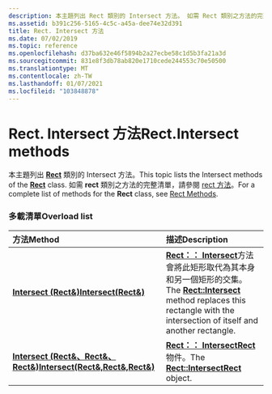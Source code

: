 ```yaml
---
description: 本主題列出 Rect 類別的 Intersect 方法。 如需 Rect 類別之方法的完整清單，請參閱 Rect 方法。
ms.assetid: b391c256-5165-4c5c-a45a-dee74e32d391
title: Rect. Intersect 方法
ms.date: 07/02/2019
ms.topic: reference
ms.openlocfilehash: d37ba632e46f5894b2a27ecbe58c1d5b3fa21a3d
ms.sourcegitcommit: 831e8f3db78ab820e1710cede244553c70e50500
ms.translationtype: MT
ms.contentlocale: zh-TW
ms.lasthandoff: 01/07/2021
ms.locfileid: "103848878"
---
```

# <a name="rectintersect-methods"></a><span data-ttu-id="bafcf-104">Rect. Intersect 方法</span><span class="sxs-lookup"><span data-stu-id="bafcf-104">Rect.Intersect methods</span></span>

<span data-ttu-id="bafcf-105">本主題列出 [**Rect**](/windows/win32/api/gdiplustypes/nl-gdiplustypes-rect) 類別的 Intersect 方法。</span><span class="sxs-lookup"><span data-stu-id="bafcf-105">This topic lists the Intersect methods of the [**Rect**](/windows/win32/api/gdiplustypes/nl-gdiplustypes-rect) class.</span></span> <span data-ttu-id="bafcf-106">如需 **rect** 類別之方法的完整清單，請參閱 [rect 方法](-gdiplus-class-rect-methods.md)。</span><span class="sxs-lookup"><span data-stu-id="bafcf-106">For a complete list of methods for the **Rect** class, see [Rect Methods](-gdiplus-class-rect-methods.md).</span></span>

### <a name="overload-list"></a><span data-ttu-id="bafcf-107">多載清單</span><span class="sxs-lookup"><span data-stu-id="bafcf-107">Overload list</span></span>



| <span data-ttu-id="bafcf-108">方法</span><span class="sxs-lookup"><span data-stu-id="bafcf-108">Method</span></span>                                                                       | <span data-ttu-id="bafcf-109">描述</span><span class="sxs-lookup"><span data-stu-id="bafcf-109">Description</span></span>                                                                                                                                                         |
|:-----------------------------------------------------------------------------|:--------------------------------------------------------------------------------------------------------------------------------------------------------------------|
| <span data-ttu-id="bafcf-110">[**Intersect (Rect&)**](/previous-versions//ms534981(v=vs.85))</span><span class="sxs-lookup"><span data-stu-id="bafcf-110">[**Intersect(Rect&)**](/previous-versions//ms534981(v=vs.85))</span></span>              | <span data-ttu-id="bafcf-111">[**Rect：： Intersect**](/previous-versions//ms534981(v=vs.85))方法會將此矩形取代為其本身和另一個矩形的交集。</span><span class="sxs-lookup"><span data-stu-id="bafcf-111">The [**Rect::Intersect**](/previous-versions//ms534981(v=vs.85)) method replaces this rectangle with the intersection of itself and another rectangle.</span></span><br/> |
| <span data-ttu-id="bafcf-112">[**Intersect (Rect&、Rect&、Rect&)**](/windows/win32/api/gdiplustypes/nf-gdiplustypes-rect-intersect(outrect__inconstrect__inconstrect_))</span><span class="sxs-lookup"><span data-stu-id="bafcf-112">[**Intersect(Rect&,Rect&,Rect&)**](/windows/win32/api/gdiplustypes/nf-gdiplustypes-rect-intersect(outrect__inconstrect__inconstrect_))</span></span> | <span data-ttu-id="bafcf-113">[**Rect：： Intersect**](/windows/win32/api/gdiplustypes/nf-gdiplustypes-rect-intersect(outrect__inconstrect__inconstrect_))[**Rect**](/windows/win32/api/gdiplustypes/nl-gdiplustypes-rect)物件。</span><span class="sxs-lookup"><span data-stu-id="bafcf-113">The [**Rect::Intersect**](/windows/win32/api/gdiplustypes/nf-gdiplustypes-rect-intersect(outrect__inconstrect__inconstrect_))[**Rect**](/windows/win32/api/gdiplustypes/nl-gdiplustypes-rect) object.</span></span><br/>                                     |



 

 
